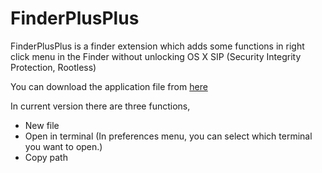 FinderPlusPlus
===


FinderPlusPlus is a finder extension which adds some functions
in right click menu in the Finder without unlocking OS X SIP (Security
Integrity Protection, Rootless)

You can download the application file from
[here](https://github.com/Luavis/FinderPlusPlus/releases/tag/1.0)

In current version there are three functions,

* New file
* Open in terminal (In preferences menu, you can select which terminal you want
to open.)
* Copy path

